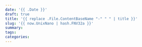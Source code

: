 ```yaml
---
date: '{{ .Date }}'
draft: true
title: '{{ replace .File.ContentBaseName "-" " " | title }}'
slug: '{{ now.UnixNano | hash.FNV32a }}'
summary:
tags:
categories:
---
```

